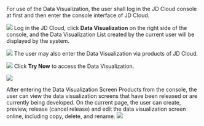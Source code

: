 
For use of the Data Visualization, the user shall log in the JD Cloud console at first and then enter the console interface of JD Cloud.
 
![](https://github.com/jdcloudcom/cn/blob/edit/image/Data-Visualization/media/1.png)
Log in the JD Cloud, click **Data Visualization** on the right side of the console, and the Data Visualization List created by the current user will be displayed by the system.

![](https://github.com/jdcloudcom/cn/blob/edit/image/Data-Visualization/media/2.png)
The user may also enter the Data Visualization via products of JD Cloud.
 

![](https://github.com/jdcloudcom/cn/blob/edit/image/Data-Visualization/media/3.png)
Click **Try Now** to access the Data Visualization.
 
![](https://github.com/jdcloudcom/cn/blob/edit/image/Data-Visualization/media/4.png)

After entering the Data Visualization Screen Products from the console, the user can view the data visualization screens that have been released or are currently being developed. On the current page, the user can create, preview, release (cancel release) and edit the data visualization screen online, including copy, delete, and rename.
![](https://github.com/jdcloudcom/cn/blob/edit/image/Data-Visualization/media/5.png)
